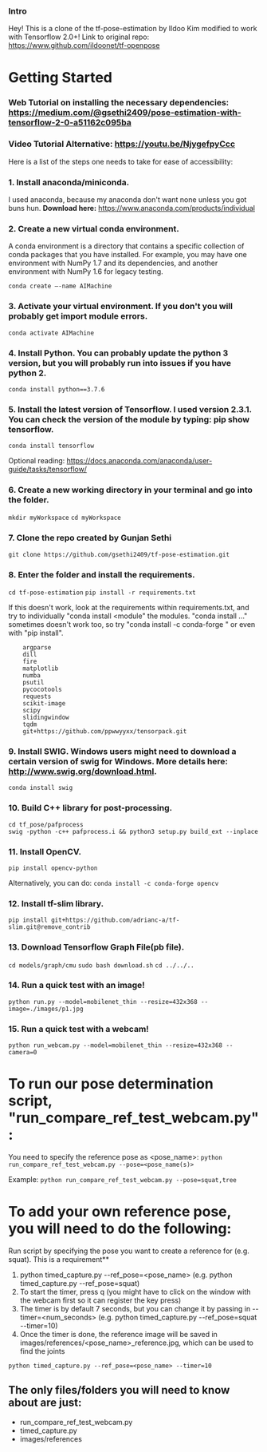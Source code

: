 
### Intro
Hey! This is a clone of the tf-pose-estimation by Ildoo Kim modified to work with Tensorflow 2.0+!
Link to original repo: https://www.github.com/ildoonet/tf-openpose

# Getting Started
### Web Tutorial on installing the necessary dependencies: https://medium.com/@gsethi2409/pose-estimation-with-tensorflow-2-0-a51162c095ba

### Video Tutorial Alternative: https://youtu.be/NjygefpyCcc

Here is a list of the steps one needs to take for ease of accessibility:
### 1. Install anaconda/miniconda.
I used anaconda, because my anaconda don't want none unless you got buns hun.
**Download here:** https://www.anaconda.com/products/individual

### 2. Create a new virtual conda environment.
A conda environment is a directory that contains a specific collection of conda packages that you have installed. For example, you may have one environment with NumPy 1.7 and its dependencies, and another environment with NumPy 1.6 for legacy testing.

`conda create —-name AIMachine`

### 3. Activate your virtual environment. If you don't you will probably get import module errors.
`conda activate AIMachine`

### 4. Install Python. You can probably update the python 3 version, but you will probably run into issues if you have python 2.
`conda install python==3.7.6`

### 5. Install the latest version of Tensorflow. I used version 2.3.1. You can check the version of the module by typing: pip show tensorflow.
`conda install tensorflow`

Optional reading: https://docs.anaconda.com/anaconda/user-guide/tasks/tensorflow/

### 6. Create a new working directory in your terminal and go into the folder.
`mkdir myWorkspace`
`cd myWorkspace`

### 7. Clone the repo created by Gunjan Sethi
`git clone https://github.com/gsethi2409/tf-pose-estimation.git`

### 8. Enter the folder and install the requirements.
`cd tf-pose-estimation`
`pip install -r requirements.txt`

If this doesn't work, look at the requirements within requirements.txt, and try to individually "conda install <module" the modules. "conda install ..." sometimes doesn't work too, so try "conda install -c conda-forge <module>" or even with "pip install".

		argparse
		dill
		fire
		matplotlib
		numba
		psutil
		pycocotools
		requests
		scikit-image
		scipy
		slidingwindow
		tqdm
		git+https://github.com/ppwwyyxx/tensorpack.git

### 9. Install SWIG. Windows users might need to download a certain version of swig for Windows. More details here: http://www.swig.org/download.html.
`conda install swig`

### 10. Build C++ library for post-processing.
	cd tf_pose/pafprocess
	swig -python -c++ pafprocess.i && python3 setup.py build_ext --inplace

### 11. Install OpenCV.
`pip install opencv-python`

Alternatively, you can do:
`conda install -c conda-forge opencv`

### 12. Install tf-slim library.
`pip install git+https://github.com/adrianc-a/tf-slim.git@remove_contrib`

### 13. Download Tensorflow Graph File(pb file).
`cd models/graph/cmu`
`sudo bash download.sh`
`cd ../../..`

### 14. Run a quick test with an image!
`python run.py --model=mobilenet_thin --resize=432x368 --image=./images/p1.jpg`

### 15. Run a quick test with a webcam!
`python run_webcam.py --model=mobilenet_thin --resize=432x368 --camera=0`

# To run our pose determination script, "run_compare_ref_test_webcam.py":

You need to specify the reference pose as <pose_name>:
`python run_compare_ref_test_webcam.py --pose=<pose_name(s)>`

Example: `python run_compare_ref_test_webcam.py --pose=squat,tree`

# To add your own reference pose, you will need to do the following:
Run script by specifying the pose you want to create a reference for (e.g. squat). This is a requirement**
1. python timed_capture.py --ref_pose=<pose_name> (e.g. python timed_capture.py --ref_pose=squat)
2. To start the timer, press q (you might have to click on the window with the webcam first so it can register the key press)
3. The timer is by default 7 seconds, but you can change it by passing in --timer=<num_seconds> (e.g. python timed_capture.py --ref_pose=squat --timer=10)
4. Once the timer is done, the reference image will be saved in images/references/<pose_name>_reference.jpg, which can be used to find the joints

`python timed_capture.py --ref_pose=<pose_name> --timer=10`

## **The only files/folders you will need to know about are just:**
- run_compare_ref_test_webcam.py
- timed_capture.py
- images/references
